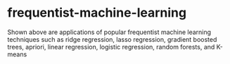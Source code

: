 # frequentist-machine-learning
Shown above are applications of popular frequentist machine learning techniques such as ridge regression, lasso regression, gradient boosted trees, apriori, linear regression, logistic regression, random forests, and K-means
